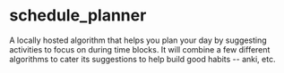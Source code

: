 # schedule_planner
A locally hosted algorithm that helps you plan your day by suggesting activities to focus on during time blocks. It will combine a few different algorithms to cater its suggestions to help build good habits -- anki, etc.

